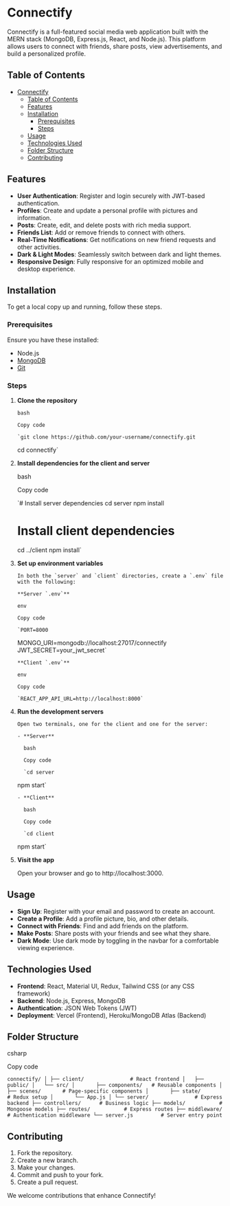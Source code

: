 # Connectify

Connectify is a full-featured social media web application built with the MERN stack (MongoDB, Express.js, React, and Node.js). This platform allows users to connect with friends, share posts, view advertisements, and build a personalized profile.

## Table of Contents

- [Connectify](#connectify)
  - [Table of Contents](#table-of-contents)
  - [Features](#features)
  - [Installation](#installation)
    - [Prerequisites](#prerequisites)
    - [Steps](#steps)
  - [Usage](#usage)
  - [Technologies Used](#technologies-used)
  - [Folder Structure](#folder-structure)
  - [Contributing](#contributing)

## Features

- **User Authentication**: Register and login securely with JWT-based authentication.
- **Profiles**: Create and update a personal profile with pictures and information.
- **Posts**: Create, edit, and delete posts with rich media support.
- **Friends List**: Add or remove friends to connect with others.
- **Real-Time Notifications**: Get notifications on new friend requests and other activities.
- **Dark & Light Modes**: Seamlessly switch between dark and light themes.
- **Responsive Design**: Fully responsive for an optimized mobile and desktop experience.

## Installation

To get a local copy up and running, follow these steps.

### Prerequisites

Ensure you have these installed:

- Node.js
- [MongoDB](https://www.mongodb.com/try/download/community)
- [Git](https://git-scm.com/)

### Steps

1.  **Clone the repository**

        bash

        Copy code

        `git clone https://github.com/your-username/connectify.git

    cd connectify`

2.  **Install dependencies for the client and server**

    bash

    Copy code

    `# Install server dependencies
    cd server
    npm install

    # Install client dependencies

    cd ../client
    npm install`

3.  **Set up environment variables**

        In both the `server` and `client` directories, create a `.env` file with the following:

        **Server `.env`**

        env

        Copy code

        `PORT=8000

    MONGO_URI=mongodb://localhost:27017/connectify
    JWT_SECRET=your_jwt_secret`

        **Client `.env`**

        env

        Copy code

        `REACT_APP_API_URL=http://localhost:8000`

4.  **Run the development servers**

        Open two terminals, one for the client and one for the server:

        - **Server**

          bash

          Copy code

          `cd server

    npm start`

        - **Client**

          bash

          Copy code

          `cd client

    npm start`

5.  **Visit the app**

    Open your browser and go to http://localhost:3000.

## Usage

- **Sign Up**: Register with your email and password to create an account.
- **Create a Profile**: Add a profile picture, bio, and other details.
- **Connect with Friends**: Find and add friends on the platform.
- **Make Posts**: Share posts with your friends and see what they share.
- **Dark Mode**: Use dark mode by toggling in the navbar for a comfortable viewing experience.

## Technologies Used

- **Frontend**: React, Material UI, Redux, Tailwind CSS (or any CSS framework)
- **Backend**: Node.js, Express, MongoDB
- **Authentication**: JSON Web Tokens (JWT)
- **Deployment**: Vercel (Frontend), Heroku/MongoDB Atlas (Backend)

## Folder Structure

csharp

Copy code

`connectify/
│
├── client/               # React frontend
│   ├── public/
│   └── src/
│       ├── components/   # Reusable components
│       ├── scenes/       # Page-specific components
│       ├── state/        # Redux setup
│       └── App.js
│
└── server/               # Express backend
    ├── controllers/      # Business logic
    ├── models/           # Mongoose models
    ├── routes/           # Express routes
    ├── middleware/       # Authentication middleware
    └── server.js         # Server entry point`

## Contributing

1.  Fork the repository.
2.  Create a new branch.
3.  Make your changes.
4.  Commit and push to your fork.
5.  Create a pull request.

We welcome contributions that enhance Connectify!
